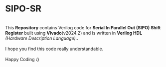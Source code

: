 # SIPO-SR
<br>
This <b>Repository</b> contains Verilog code for <b>Serial In Parallel Out (SIPO) Shift Register</b> built using <b>Vivado</b>(v2024.2) and is written in <b>Verilog HDL</b> <i>(Hardware Description Language).</i>.
<br><br>
I hope you find this code really understandable. <br><br> Happy Coding <b>:)</b>
